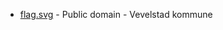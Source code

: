 * [flag.svg](https://commons.wikimedia.org/wiki/File:Vevelstad_komm.svg) - Public domain - Vevelstad kommune
